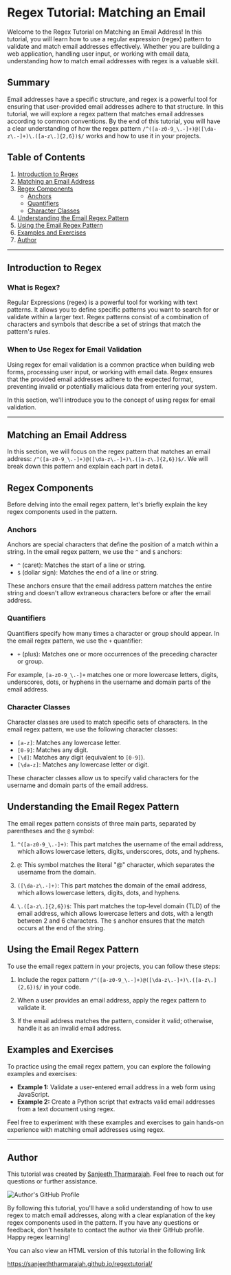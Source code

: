# Regex Tutorial: Matching an Email

Welcome to the Regex Tutorial on Matching an Email Address! In this tutorial, you will learn how to use a regular expression (regex) pattern to validate and match email addresses effectively. Whether you are building a web application, handling user input, or working with email data, understanding how to match email addresses with regex is a valuable skill.

## Summary

Email addresses have a specific structure, and regex is a powerful tool for ensuring that user-provided email addresses adhere to that structure. In this tutorial, we will explore a regex pattern that matches email addresses according to common conventions. By the end of this tutorial, you will have a clear understanding of how the regex pattern `/^([a-z0-9_\.-]+)@([\da-z\.-]+)\.([a-z\.]{2,6})$/` works and how to use it in your projects.

## Table of Contents

1. [Introduction to Regex](#introduction-to-regex)
2. [Matching an Email Address](#matching-an-email-address)
3. [Regex Components](#regex-components)
   - [Anchors](#anchors)
   - [Quantifiers](#quantifiers)
   - [Character Classes](#character-classes)
4. [Understanding the Email Regex Pattern](#understanding-the-email-regex-pattern)
5. [Using the Email Regex Pattern](#using-the-email-regex-pattern)
6. [Examples and Exercises](#examples-and-exercises)
7. [Author](#author)

---

## Introduction to Regex

### What is Regex?
Regular Expressions (regex) is a powerful tool for working with text patterns. It allows you to define specific patterns you want to search for or validate within a larger text. Regex patterns consist of a combination of characters and symbols that describe a set of strings that match the pattern's rules.

### When to Use Regex for Email Validation
Using regex for email validation is a common practice when building web forms, processing user input, or working with email data. Regex ensures that the provided email addresses adhere to the expected format, preventing invalid or potentially malicious data from entering your system.

In this section, we'll introduce you to the concept of using regex for email validation.

---

## Matching an Email Address

In this section, we will focus on the regex pattern that matches an email address: `/^([a-z0-9_\.-]+)@([\da-z\.-]+)\.([a-z\.]{2,6})$/`. We will break down this pattern and explain each part in detail.

## Regex Components

Before delving into the email regex pattern, let's briefly explain the key regex components used in the pattern.

### Anchors

Anchors are special characters that define the position of a match within a string. In the email regex pattern, we use the `^` and `$` anchors:
- `^` (caret): Matches the start of a line or string.
- `$` (dollar sign): Matches the end of a line or string.

These anchors ensure that the email address pattern matches the entire string and doesn't allow extraneous characters before or after the email address.

### Quantifiers

Quantifiers specify how many times a character or group should appear. In the email regex pattern, we use the `+` quantifier:
- `+` (plus): Matches one or more occurrences of the preceding character or group.

For example, `[a-z0-9_\.-]+` matches one or more lowercase letters, digits, underscores, dots, or hyphens in the username and domain parts of the email address.

### Character Classes

Character classes are used to match specific sets of characters. In the email regex pattern, we use the following character classes:
- `[a-z]`: Matches any lowercase letter.
- `[0-9]`: Matches any digit.
- `[\d]`: Matches any digit (equivalent to `[0-9]`).
- `[\da-z]`: Matches any lowercase letter or digit.

These character classes allow us to specify valid characters for the username and domain parts of the email address.

## Understanding the Email Regex Pattern

The email regex pattern consists of three main parts, separated by parentheses and the `@` symbol:

1. `^([a-z0-9_\.-]+)`: This part matches the username of the email address, which allows lowercase letters, digits, underscores, dots, and hyphens.

2. `@`: This symbol matches the literal "@" character, which separates the username from the domain.

3. `([\da-z\.-]+)`: This part matches the domain of the email address, which allows lowercase letters, digits, dots, and hyphens.

4. `\.([a-z\.]{2,6})$`: This part matches the top-level domain (TLD) of the email address, which allows lowercase letters and dots, with a length between 2 and 6 characters. The `$` anchor ensures that the match occurs at the end of the string.

## Using the Email Regex Pattern

To use the email regex pattern in your projects, you can follow these steps:

1. Include the regex pattern `/^([a-z0-9_\.-]+)@([\da-z\.-]+)\.([a-z\.]{2,6})$/` in your code.

2. When a user provides an email address, apply the regex pattern to validate it.

3. If the email address matches the pattern, consider it valid; otherwise, handle it as an invalid email address.

## Examples and Exercises

To practice using the email regex pattern, you can explore the following examples and exercises:

- **Example 1:** Validate a user-entered email address in a web form using JavaScript.
- **Example 2:** Create a Python script that extracts valid email addresses from a text document using regex.

Feel free to experiment with these examples and exercises to gain hands-on experience with matching email addresses using regex.

---

## Author

This tutorial was created by [Sanjeeth Tharmarajah](https://github.com/SanjeethTharmarajah). Feel free to reach out for questions or further assistance.

![Author's GitHub Profile](https://github.com/SanjeethTharmarajah.png)

By following this tutorial, you'll have a solid understanding of how to use regex to match email addresses, along with a clear explanation of the key regex components used in the pattern. If you have any questions or feedback, don't hesitate to contact the author via their GitHub profile. Happy regex learning!

You can also view an HTML version of this tutorial in the following link

https://sanjeeththarmarajah.github.io/regextutorial/


